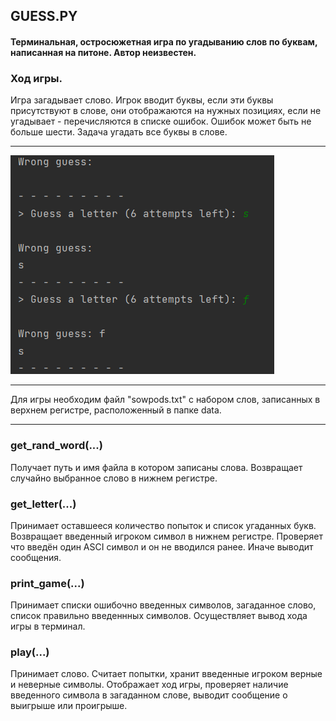 ## GUESS.PY
#### Терминальная, остросюжетная игра по угадыванию слов по буквам, написанная на питоне. Автор неизвестен.
### Ход игры.
Игра загадывает слово. Игрок вводит буквы, если эти буквы присутствуют в слове, они отображаются на нужных позициях, если не угадывает - перечисляются в списке ошибок. Ошибок может быть не больше шести. Задача угадать все буквы в слове.
___
![alt text](img.png)
___
Для игры необходим файл "sowpods.txt" с набором слов, записанных в верхнем регистре, расположенный в папке data.
___

### get_rand_word(...)
Получает путь и имя файла в котором записаны слова. Возвращает случайно выбранное слово в нижнем регистре.

### get_letter(...)
Принимает оставшееся количество попыток и список угаданных букв.
Возвращает введенный игроком символ в нижнем регистре.
Проверяет что введён один ASCI символ и он не вводился ранее. Иначе выводит сообщения.

### print_game(...)
Принимает списки ошибочно введенных символов, загаданное слово, список правильно введеннных символов.
Осуществляет вывод хода игры в терминал.

### 
### play(...)
Принимает слово. Считает попытки, хранит введенные игроком верные и неверные символы.
Отображает ход игры, проверяет наличие введенного символа в загаданном слове, выводит сообщение о выигрыше или проигрыше.
